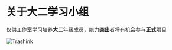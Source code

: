 # 关于大二学习小组

仅供工作室学习培养**大二**年级成员，能力**突出**者将有机会参与**正式**项目  

![Trashink](https://github.com/SteveMiller233/Trashink-studio-sophomore-clan/blob/master/IMG_4578.jpg)
